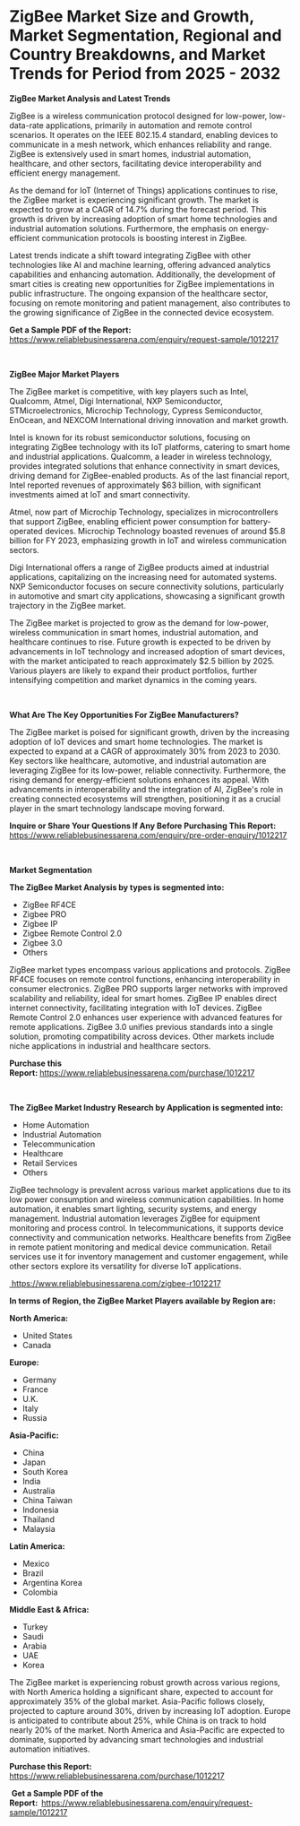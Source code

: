 <p><h1>ZigBee Market Size and Growth, Market Segmentation, Regional and Country Breakdowns, and Market Trends for Period from 2025 -  2032</h1></p><p><strong>ZigBee Market Analysis and Latest Trends</strong></p>
<p><p>ZigBee is a wireless communication protocol designed for low-power, low-data-rate applications, primarily in automation and remote control scenarios. It operates on the IEEE 802.15.4 standard, enabling devices to communicate in a mesh network, which enhances reliability and range. ZigBee is extensively used in smart homes, industrial automation, healthcare, and other sectors, facilitating device interoperability and efficient energy management.</p><p>As the demand for IoT (Internet of Things) applications continues to rise, the ZigBee market is experiencing significant growth. The market is expected to grow at a CAGR of 14.7% during the forecast period. This growth is driven by increasing adoption of smart home technologies and industrial automation solutions. Furthermore, the emphasis on energy-efficient communication protocols is boosting interest in ZigBee.</p><p>Latest trends indicate a shift toward integrating ZigBee with other technologies like AI and machine learning, offering advanced analytics capabilities and enhancing automation. Additionally, the development of smart cities is creating new opportunities for ZigBee implementations in public infrastructure. The ongoing expansion of the healthcare sector, focusing on remote monitoring and patient management, also contributes to the growing significance of ZigBee in the connected device ecosystem.</p></p>
<p><strong>Get a Sample PDF of the Report:&nbsp;</strong> <a href="https://www.reliablebusinessarena.com/enquiry/request-sample/1012217?utm_campaign=2476&utm_medium=2&utm_source=Github&utm_content=ia&utm_term=16042025&utm_id=zigbee">https://www.reliablebusinessarena.com/enquiry/request-sample/1012217</a></p>
<p>&nbsp;</p>
<p><strong>ZigBee Major Market Players</strong></p>
<p><p>The ZigBee market is competitive, with key players such as Intel, Qualcomm, Atmel, Digi International, NXP Semiconductor, STMicroelectronics, Microchip Technology, Cypress Semiconductor, EnOcean, and NEXCOM International driving innovation and market growth. </p><p>Intel is known for its robust semiconductor solutions, focusing on integrating ZigBee technology with its IoT platforms, catering to smart home and industrial applications. Qualcomm, a leader in wireless technology, provides integrated solutions that enhance connectivity in smart devices, driving demand for ZigBee-enabled products. As of the last financial report, Intel reported revenues of approximately $63 billion, with significant investments aimed at IoT and smart connectivity.</p><p>Atmel, now part of Microchip Technology, specializes in microcontrollers that support ZigBee, enabling efficient power consumption for battery-operated devices. Microchip Technology boasted revenues of around $5.8 billion for FY 2023, emphasizing growth in IoT and wireless communication sectors.</p><p>Digi International offers a range of ZigBee products aimed at industrial applications, capitalizing on the increasing need for automated systems. NXP Semiconductor focuses on secure connectivity solutions, particularly in automotive and smart city applications, showcasing a significant growth trajectory in the ZigBee market.</p><p>The ZigBee market is projected to grow as the demand for low-power, wireless communication in smart homes, industrial automation, and healthcare continues to rise. Future growth is expected to be driven by advancements in IoT technology and increased adoption of smart devices, with the market anticipated to reach approximately $2.5 billion by 2025. Various players are likely to expand their product portfolios, further intensifying competition and market dynamics in the coming years.</p></p>
<p>&nbsp;</p>
<p><strong>What Are The Key Opportunities For ZigBee Manufacturers?</strong></p>
<p><p>The ZigBee market is poised for significant growth, driven by the increasing adoption of IoT devices and smart home technologies. The market is expected to expand at a CAGR of approximately 30% from 2023 to 2030. Key sectors like healthcare, automotive, and industrial automation are leveraging ZigBee for its low-power, reliable connectivity. Furthermore, the rising demand for energy-efficient solutions enhances its appeal. With advancements in interoperability and the integration of AI, ZigBee's role in creating connected ecosystems will strengthen, positioning it as a crucial player in the smart technology landscape moving forward.</p></p>
<p><strong>Inquire or Share Your Questions If Any Before Purchasing This Report:</strong> <a href="https://www.reliablebusinessarena.com/enquiry/pre-order-enquiry/1012217?utm_campaign=2476&utm_medium=2&utm_source=Github&utm_content=ia&utm_term=16042025&utm_id=zigbee">https://www.reliablebusinessarena.com/enquiry/pre-order-enquiry/1012217</a></p>
<p>&nbsp;</p>
<p><strong>Market Segmentation</strong></p>
<p><strong>The ZigBee Market Analysis by types is segmented into:</strong></p>
<p><ul><li>ZigBee RF4CE</li><li>Zigbee PRO</li><li>Zigbee IP</li><li>Zigbee Remote Control 2.0</li><li>Zigbee 3.0</li><li>Others</li></ul></p>
<p><p>ZigBee market types encompass various applications and protocols. ZigBee RF4CE focuses on remote control functions, enhancing interoperability in consumer electronics. ZigBee PRO supports larger networks with improved scalability and reliability, ideal for smart homes. ZigBee IP enables direct internet connectivity, facilitating integration with IoT devices. ZigBee Remote Control 2.0 enhances user experience with advanced features for remote applications. ZigBee 3.0 unifies previous standards into a single solution, promoting compatibility across devices. Other markets include niche applications in industrial and healthcare sectors.</p></p>
<p><strong>Purchase this Report:&nbsp;</strong><a href="https://www.reliablebusinessarena.com/purchase/1012217?utm_campaign=2476&utm_medium=2&utm_source=Github&utm_content=ia&utm_term=16042025&utm_id=zigbee">https://www.reliablebusinessarena.com/purchase/1012217</a></p>
<p>&nbsp;</p>
<p><strong>The ZigBee Market Industry Research by Application is segmented into:</strong></p>
<p><ul><li>Home Automation</li><li>Industrial Automation</li><li>Telecommunication</li><li>Healthcare</li><li>Retail Services</li><li>Others</li></ul></p>
<p><p>ZigBee technology is prevalent across various market applications due to its low power consumption and wireless communication capabilities. In home automation, it enables smart lighting, security systems, and energy management. Industrial automation leverages ZigBee for equipment monitoring and process control. In telecommunications, it supports device connectivity and communication networks. Healthcare benefits from ZigBee in remote patient monitoring and medical device communication. Retail services use it for inventory management and customer engagement, while other sectors explore its versatility for diverse IoT applications.</p></p>
<p><a href="https://www.reliablebusinessarena.com/zigbee-r1012217?utm_campaign=2476&utm_medium=2&utm_source=Github&utm_content=ia&utm_term=16042025&utm_id=zigbee">&nbsp;https://www.reliablebusinessarena.com/zigbee-r1012217</a></p>
<p><strong>In terms of Region, the ZigBee Market Players available by Region are:</strong></p>
<p>
    <p> <strong> North America: </strong>
        <ul>
            <li>United States</li>
            <li>Canada</li>
        </ul>
        </p> 
    <p> <strong> Europe: </strong>
        <ul>
            <li>Germany</li>
            <li>France</li>
            <li>U.K.</li>
            <li>Italy</li>
            <li>Russia</li>
        </ul>
        </p> 
    <p> <strong> Asia-Pacific: </strong>
        <ul>
            <li>China</li>
            <li>Japan</li>
            <li>South Korea</li>
            <li>India</li>
            <li>Australia</li>
            <li>China Taiwan</li>
            <li>Indonesia</li>
            <li>Thailand</li>
            <li>Malaysia</li>
        </ul>
        </p> 
    <p> <strong> Latin America: </strong>
        <ul>
            <li>Mexico</li>
            <li>Brazil</li>
            <li>Argentina Korea</li>
            <li>Colombia</li>
        </ul>
        </p> 
    <p> <strong> Middle East & Africa: </strong>
        <ul>
            <li>Turkey</li>
            <li>Saudi</li>
            <li>Arabia</li>
            <li>UAE</li>
            <li>Korea</li>
        </ul>
    </p>
    </p>
<p><p>The ZigBee market is experiencing robust growth across various regions, with North America holding a significant share, expected to account for approximately 35% of the global market. Asia-Pacific follows closely, projected to capture around 30%, driven by increasing IoT adoption. Europe is anticipated to contribute about 25%, while China is on track to hold nearly 20% of the market. North America and Asia-Pacific are expected to dominate, supported by advancing smart technologies and industrial automation initiatives.</p></p>
<p><strong>Purchase this Report: </strong><a href="https://www.reliablebusinessarena.com/purchase/1012217?utm_campaign=2476&utm_medium=2&utm_source=Github&utm_content=ia&utm_term=16042025&utm_id=zigbee">https://www.reliablebusinessarena.com/purchase/1012217</a></p>
<p>&nbsp;<strong>Get a Sample PDF of the Report:&nbsp;&nbsp;</strong><a href="https://www.reliablebusinessarena.com/enquiry/request-sample/1012217?utm_campaign=2476&utm_medium=2&utm_source=Github&utm_content=ia&utm_term=16042025&utm_id=zigbee">https://www.reliablebusinessarena.com/enquiry/request-sample/1012217</a></p>
<p><strong></strong></p>
<p><p></p><p></p><p></p></p>